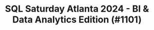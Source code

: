 ---
layout: event
title: "SQL Saturday Atlanta 2024 - BI & Data Analytics Edition (#1101)"
subtitle: ""
tags: ["Atlanta", "Georgia", "USA", "physical", "2025", "North America", "BI"]
thumb: /assets/img/logos/Just_icon_Color_small.png
comments: false
data: SQLSat1101
---